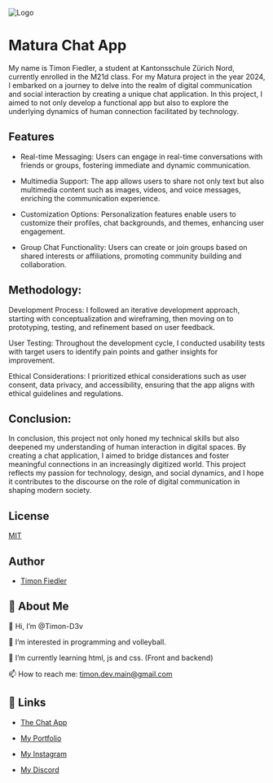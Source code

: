 ![Logo](https://ik.imagekit.io/timon/cdn/icon?tr=h-125,w-125)


# Matura Chat App

My name is Timon Fiedler, a student at Kantonsschule Zürich Nord, currently enrolled in the M21d class. For my Matura project in the year 2024, I embarked on a journey to delve into the realm of digital communication and social interaction by creating a unique chat application. In this project, I aimed to not only develop a functional app but also to explore the underlying dynamics of human connection facilitated by technology.


## Features

- Real-time Messaging: Users can engage in real-time conversations with friends or groups, fostering immediate and dynamic communication.

- Multimedia Support: The app allows users to share not only text but also multimedia content such as images, videos, and voice messages, enriching the communication experience.

- Customization Options: Personalization features enable users to customize their profiles, chat backgrounds, and themes, enhancing user engagement.

- Group Chat Functionality: Users can create or join groups based on shared interests or affiliations, promoting community building and collaboration.


## Methodology:

Development Process: I followed an iterative development approach, starting with conceptualization and wireframing, then moving on to prototyping, testing, and refinement based on user feedback.

User Testing: Throughout the development cycle, I conducted usability tests with target users to identify pain points and gather insights for improvement.

Ethical Considerations: I prioritized ethical considerations such as user consent, data privacy, and accessibility, ensuring that the app aligns with ethical guidelines and regulations.

## Conclusion:

In conclusion, this project not only honed my technical skills but also deepened my understanding of human interaction in digital spaces. By creating a chat application, I aimed to bridge distances and foster meaningful connections in an increasingly digitized world. This project reflects my passion for technology, design, and social dynamics, and I hope it contributes to the discourse on the role of digital communication in shaping modern society.

## License

[MIT](https://choosealicense.com/licenses/mit/)


## Author

- [Timon Fiedler](https://github.com/Timon-D3v)


## 🚀 About Me

👋 Hi, I’m @Timon-D3v

👀 I’m interested in programming and volleyball.

🌱 I’m currently learning html, js and css. (Front and backend)

📫 How to reach me: timon.dev.main@gmail.com


## 🔗 Links

- [The Chat App](https://chat.timondev.vip)

- [My Portfolio](https://timondev.vip)

- [My Instagram](https://www.instagram.com/timon.dev/)

- [My Discord](https://discordapp.com/users/560914605145325596)
